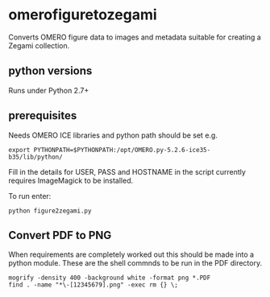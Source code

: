 # omerofiguretozegami
Converts OMERO figure data to images and metadata suitable for creating a Zegami collection. 

## python versions
Runs under Python 2.7+

## prerequisites
Needs OMERO ICE libraries and python path should be set e.g.
```
export PYTHONPATH=$PYTHONPATH:/opt/OMERO.py-5.2.6-ice35-b35/lib/python/
```
Fill in the details for USER, PASS and HOSTNAME in the script
currently requires ImageMagick to be installed.

To run enter:

`python figure2zegami.py`

## Convert PDF to PNG

When requirements are completely worked out this should be made into a python module. These are the shell commnds to be run in the PDF directory.

```
mogrify -density 400 -background white -format png *.PDF
find . -name "*\-[12345679].png" -exec rm {} \;
```
